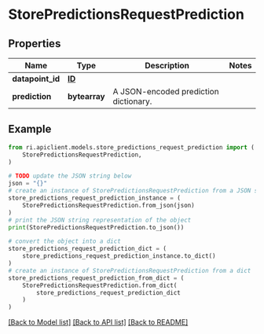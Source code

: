 # StorePredictionsRequestPrediction


## Properties

Name | Type | Description | Notes
------------ | ------------- | ------------- | -------------
**datapoint_id** | [**ID**](ID.md) |  | 
**prediction** | **bytearray** | A JSON-encoded prediction dictionary. | 

## Example

```python
from ri.apiclient.models.store_predictions_request_prediction import (
    StorePredictionsRequestPrediction,
)

# TODO update the JSON string below
json = "{}"
# create an instance of StorePredictionsRequestPrediction from a JSON string
store_predictions_request_prediction_instance = (
    StorePredictionsRequestPrediction.from_json(json)
)
# print the JSON string representation of the object
print(StorePredictionsRequestPrediction.to_json())

# convert the object into a dict
store_predictions_request_prediction_dict = (
    store_predictions_request_prediction_instance.to_dict()
)
# create an instance of StorePredictionsRequestPrediction from a dict
store_predictions_request_prediction_from_dict = (
    StorePredictionsRequestPrediction.from_dict(
        store_predictions_request_prediction_dict
    )
)
```
[[Back to Model list]](../README.md#documentation-for-models) [[Back to API list]](../README.md#documentation-for-api-endpoints) [[Back to README]](../README.md)

